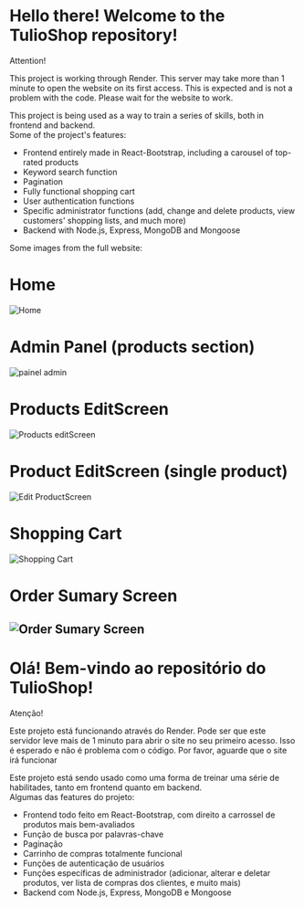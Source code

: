 # Hello there! Welcome to the TulioShop repository!

Attention!

This project is working through Render. This server may take more than 1 minute to open the website on its first access.
This is expected and is not a problem with the code. Please wait for the website to work. 

This project is being used as a way to train a series of skills, both in frontend and backend.  
Some of the project's features:  
- Frontend entirely made in React-Bootstrap, including a carousel of top-rated products  
- Keyword search function
- Pagination  
- Fully functional shopping cart  
- User authentication functions  
- Specific administrator functions (add, change and delete products, view customers' shopping lists, and much more)  
- Backend with Node.js, Express, MongoDB and Mongoose

Some images from the full website:

# Home  
![Home](https://github.com/user-attachments/assets/123ab4f9-1cfe-41bf-8ca0-f1590bdeaa58)

# Admin Panel (products section)  
![painel admin](https://github.com/user-attachments/assets/5ee1467c-f8b2-424c-b210-e77891926d81)

# Products EditScreen  
![Products editScreen](https://github.com/user-attachments/assets/9fae0ba2-fde0-403c-a302-41b7ebaba14a)

# Product EditScreen (single product)  
![Edit ProductScreen](https://github.com/user-attachments/assets/ac46b464-f750-4af2-a6dd-1152e7caf2da)

# Shopping Cart  
![Shopping Cart](https://github.com/user-attachments/assets/8a41b6e7-2d0e-45c0-8f9b-e192d37554c5)

# Order Sumary Screen  
![Order Sumary Screen](https://github.com/user-attachments/assets/8c432375-4ab2-4950-a4b4-a35918e28e61)
--------------------------------------------------------------------------------------------------------------------------------

# Olá! Bem-vindo ao repositório do TulioShop!

Atenção!

Este projeto está funcionando através do Render. Pode ser que este servidor leve mais de 1 minuto para abrir o site no seu primeiro acesso.
Isso é esperado e não é problema com o código. Por favor, aguarde que o site irá funcionar 

Este projeto está sendo usado como uma forma de treinar uma série de habilitades, tanto em frontend quanto em backend.  
Algumas das features do projeto:  
- Frontend todo feito em React-Bootstrap, com direito a carrossel de produtos mais bem-avaliados  
- Função de busca por palavras-chave
- Paginação  
- Carrinho de compras totalmente funcional
- Funções de autenticação de usuários
- Funções específicas de administrador (adicionar, alterar e deletar produtos, ver lista de compras dos clientes, e muito mais)
- Backend com Node.js, Express, MongoDB e Mongoose  

